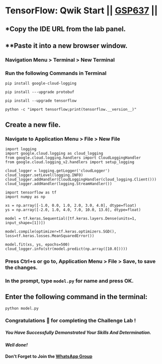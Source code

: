 # TensorFlow: Qwik Start || [GSP637](https://www.cloudskillsboost.google/course_templates/646/labs/476323) ||

## *Copy the IDE URL from the lab panel.

## **Paste it into a new browser window.

### Navigation Menu > Terminal > New Terminal

### Run the following Commands in Terminal

```
pip install google-cloud-logging
```
```
pip install ---upgrade protobuf
```
```
pip install --upgrade tensorflow
```
```
python -c "import tensorflow;print(tensorflow.__version__)"
```

## Create a new file.
### Navigate to Application Menu > File > New File
```
import logging
import google.cloud.logging as cloud_logging
from google.cloud.logging.handlers import CloudLoggingHandler
from google.cloud.logging_v2.handlers import setup_logging

cloud_logger = logging.getLogger('cloudLogger')
cloud_logger.setLevel(logging.INFO)
cloud_logger.addHandler(CloudLoggingHandler(cloud_logging.Client()))
cloud_logger.addHandler(logging.StreamHandler())

import tensorflow as tf
import numpy as np

xs = np.array([-1.0, 0.0, 1.0, 2.0, 3.0, 4.0], dtype=float)
ys = np.array([-2.0, 1.0, 4.0, 7.0, 10.0, 13.0], dtype=float)

model = tf.keras.Sequential([tf.keras.layers.Dense(units=1, input_shape=[1])])

model.compile(optimizer=tf.keras.optimizers.SGD(), loss=tf.keras.losses.MeanSquaredError())

model.fit(xs, ys, epochs=500)
cloud_logger.info(str(model.predict(np.array([10.0]))))
```
### Press Ctrl+s or go to, Application Menu > File > Save, to save the changes.
### In the prompt, type ```model.py``` for name and press OK.

## Enter the following command in the terminal:
```
python model.py
```

### Congratulations 🎉 for completing the Challenge Lab !

##### *You Have Successfully Demonstrated Your Skills And Determination.*

#### *Well done!*

#### Don't Forget to Join the [WhatsApp Group](https://chat.whatsapp.com/CcX9gXycV1lKmOjnZQCk7g) 
